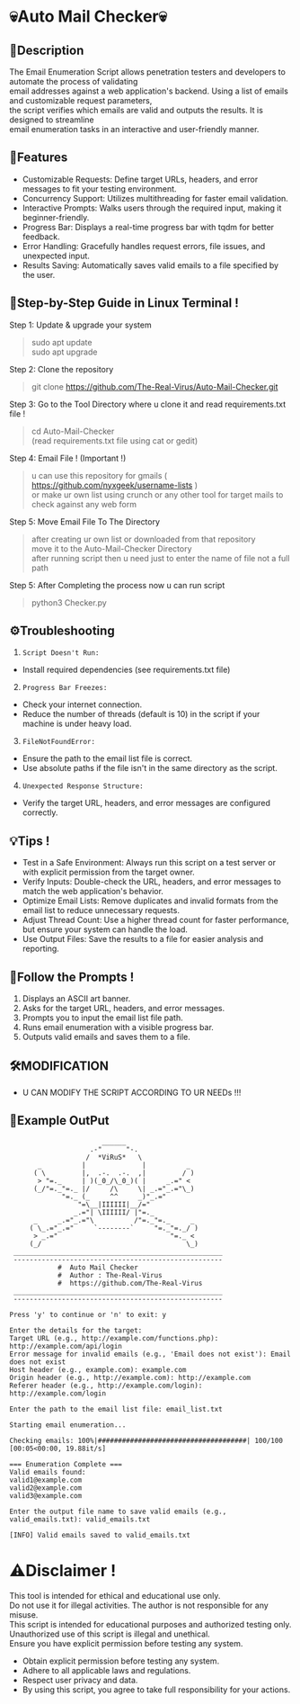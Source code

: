 # 💀Auto Mail Checker💀

## 📜Description
The Email Enumeration Script allows penetration testers and developers to automate the process of validating  
email addresses against a web application's backend. Using a list of emails and customizable request parameters,  
the script verifies which emails are valid and outputs the results. It is designed to streamline  
email enumeration tasks in an interactive and user-friendly manner.  

## 🔑Features
- Customizable Requests: Define target URLs, headers, and error messages to fit your testing environment.  
- Concurrency Support: Utilizes multithreading for faster email validation.  
- Interactive Prompts: Walks users through the required input, making it beginner-friendly.  
- Progress Bar: Displays a real-time progress bar with tqdm for better feedback.  
- Error Handling: Gracefully handles request errors, file issues, and unexpected input.  
- Results Saving: Automatically saves valid emails to a file specified by the user.  

## 🚀Step-by-Step Guide in Linux Terminal !

Step 1: Update & upgrade your system  
>sudo apt update  
>sudo apt upgrade  

Step 2: Clone the repository  
>git clone https://github.com/The-Real-Virus/Auto-Mail-Checker.git  

Step 3: Go to the Tool Directory where u clone it and read requirements.txt file !  
>cd Auto-Mail-Checker  
(read requirements.txt file using cat or gedit)  

Step 4: Email File ! (Important !)  
>u can use this repository for gmails ( https://github.com/nyxgeek/username-lists )  
>or make ur own list using crunch or any other tool for target mails to check against any web form  

Step 5: Move Email File To The Directory  
>after creating ur own list or downloaded from that repository  
>move it to the Auto-Mail-Checker Directory  
>after running script then u need just to enter the name of file not a full path  

Step 5: After Completing the process now u can run script  
>python3 Checker.py  

## ⚙️Troubleshooting

1) `Script Doesn't Run:`  
- Install required dependencies (see requirements.txt file)  

2) `Progress Bar Freezes:`  
- Check your internet connection.  
- Reduce the number of threads (default is 10) in the script if your machine is under heavy load.  

3) `FileNotFoundError:`  
- Ensure the path to the email list file is correct.  
- Use absolute paths if the file isn't in the same directory as the script.  

4) `Unexpected Response Structure:`  
- Verify the target URL, headers, and error messages are configured correctly.  

## 💡Tips !
- Test in a Safe Environment: Always run this script on a test server or with explicit permission from the target owner.  
- Verify Inputs: Double-check the URL, headers, and error messages to match the web application's behavior.  
- Optimize Email Lists: Remove duplicates and invalid formats from the email list to reduce unnecessary requests.  
- Adjust Thread Count: Use a higher thread count for faster performance, but ensure your system can handle the load.  
- Use Output Files: Save the results to a file for easier analysis and reporting.  

## 🤝Follow the Prompts !
1) Displays an ASCII art banner.  
2) Asks for the target URL, headers, and error messages.  
3) Prompts you to input the email list file path.  
4) Runs email enumeration with a visible progress bar.  
5) Outputs valid emails and saves them to a file.  

## 🛠️MODIFICATION  

- U CAN MODIFY THE SCRIPT ACCORDING TO UR NEEDs !!!  

## 📂Example OutPut
	                       ______
	                    .-"      "-.
	                   /  *ViRuS*   \
	       _          |              |          _
	      ( \         |,  .-.  .-.  ,|         / )
	       > "=._     | )(_0_/\_0_)( |     _.=" <
	      (_/"=._"=._ |/     /\     \| _.="_.="\_)
	             "=._ (_     ^^     _)"_.="
	                 "=\__|IIIIII|__/="
	                _.="| \IIIIII/ |"=._
	      _     _.="_.="\          /"=._"=._     _
	     ( \_.="_.="     `--------`     "=._"=._/ )
	      > _.="                            "=._ <
	     (_/                                    \_)
	 ____________________________________________________
	 ----------------------------------------------------        
	            #  Auto Mail Checker
    	        #  Author : The-Real-Virus
    	        #  https://github.com/The-Real-Virus
	 ____________________________________________________
	 ----------------------------------------------------

	Press 'y' to continue or 'n' to exit: y

	Enter the details for the target:
	Target URL (e.g., http://example.com/functions.php): http://example.com/api/login
	Error message for invalid emails (e.g., 'Email does not exist'): Email does not exist
	Host header (e.g., example.com): example.com
	Origin header (e.g., http://example.com): http://example.com
	Referer header (e.g., http://example.com/login): http://example.com/login

	Enter the path to the email list file: email_list.txt

	Starting email enumeration...

	Checking emails: 100%|#####################################| 100/100 [00:05<00:00, 19.88it/s]

	=== Enumeration Complete ===
	Valid emails found:
	valid1@example.com
	valid2@example.com
	valid3@example.com

	Enter the output file name to save valid emails (e.g., valid_emails.txt): valid_emails.txt

	[INFO] Valid emails saved to valid_emails.txt

# ⚠️Disclaimer !
This tool is intended for ethical and educational use only.  
Do not use it for illegal activities. The author is not responsible for any misuse.  
This script is intended for educational purposes and authorized testing only.  
Unauthorized use of this script is illegal and unethical.  
Ensure you have explicit permission before testing any system.  
- Obtain explicit permission before testing any system.  
- Adhere to all applicable laws and regulations.  
- Respect user privacy and data.  
- By using this script, you agree to take full responsibility for your actions.  
